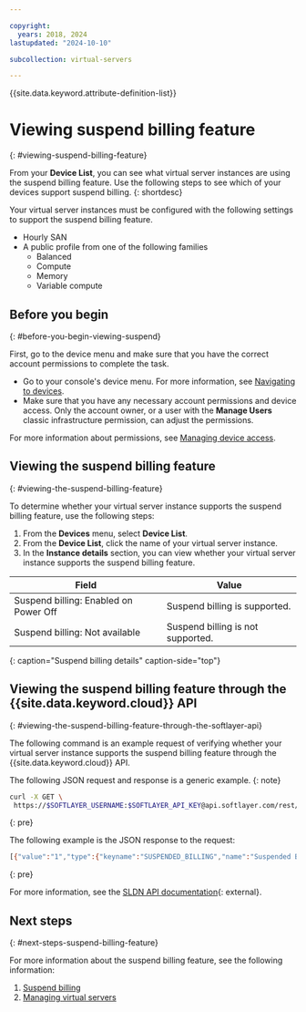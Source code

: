 ```yaml
---

copyright:
  years: 2018, 2024
lastupdated: "2024-10-10"

subcollection: virtual-servers

---
```


{{site.data.keyword.attribute-definition-list}}

# Viewing suspend billing feature
{: #viewing-suspend-billing-feature}

From your **Device List**, you can see what virtual server instances are using the suspend billing feature. Use the following steps to see which of your devices support suspend billing.
{: shortdesc}

Your virtual server instances must be configured with the following settings to support the suspend billing feature.

- Hourly SAN
- A public profile from one of the following families
   - Balanced
   - Compute
   - Memory
   - Variable compute

## Before you begin
{: #before-you-begin-viewing-suspend}

First, go to the device menu and make sure that you have the correct account permissions to complete the task.

* Go to your console's device menu. For more information, see [Navigating to devices](/docs/virtual-servers?topic=virtual-servers-navigating-devices).
* Make sure that you have any necessary account permissions and device access. Only the account owner, or a user with the **Manage Users** classic infrastructure permission, can adjust the permissions.

For more information about permissions, see [Managing device access](/docs/virtual-servers?topic=virtual-servers-managing-device-access).

## Viewing the suspend billing feature
{: #viewing-the-suspend-billing-feature}

To determine whether your virtual server instance supports the suspend billing feature, use the following steps:

1. From the **Devices** menu, select **Device List**.
2. From the **Device List**, click the name of your virtual server instance.
3. In the **Instance details** section, you can view whether your virtual server instance supports the suspend billing feature.

| Field                                 | Value                     |
| --------------------------------------| ------------------------- |
| Suspend billing: Enabled on Power Off | Suspend billing is supported.     |
| Suspend billing: Not available          | Suspend billing is not supported. |
{: caption="Suspend billing details" caption-side="top"}

## Viewing the suspend billing feature through the {{site.data.keyword.cloud}} API
{: #viewing-the-suspend-billing-feature-through-the-softlayer-api}

The following command is an example request of verifying whether your virtual server instance supports the suspend billing feature through the {{site.data.keyword.cloud}} API.

The following JSON request and response is a generic example.
{: note}

```bash
curl -X GET \
 https://$SOFTLAYER_USERNAME:$SOFTLAYER_API_KEY@api.softlayer.com/rest/v3/SoftLayer_Virtual_Guest/<VSI ID>/getAttributes.json
```
{: pre}

The following example is the JSON response to the request:

```bash
[{"value":"1","type":{"keyname":"SUSPENDED_BILLING","name":"Suspended Billing"}}]
```
{: pre}

For more information, see the [SLDN API documentation](https://sldn.softlayer.com/reference/services/SoftLayer_Virtual_Guest/getAttributes/){: external}.

## Next steps
{: #next-steps-suspend-billing-feature}

For more information about the suspend billing feature, see the following information:
1. [Suspend billing](/docs/virtual-servers?topic=virtual-servers-requirements)
2. [Managing virtual servers](/docs/virtual-servers?topic=virtual-servers-managing-virtual-servers#managing-virtual-servers)
